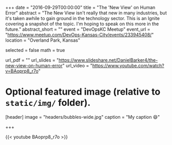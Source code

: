 +++
date = "2016-09-29T00:00:00"
title = "The 'New View' on Human Error"
abstract = "The New View isn't really that new in many industries, but it's taken awhile to gain ground in the technology sector. This is an Ignite covering a snapshot of the topic. I'm hoping to speak on this more in the future."
abstract_short = ""
event = "DevOpsKC Meetup"
event_url = "https://www.meetup.com/DevOps-Kansas-City/events/233945408/"
location = "Overland Park, Kansas"

selected = false
math = true

url_pdf = ""
url_slides = "https://www.slideshare.net/DanielBarker4/the-new-view-on-human-error"
url_video = "https://www.youtube.com/watch?v=BAoprp8_r7o"

# Optional featured image (relative to `static/img/` folder).
[header]
image = "headers/bubbles-wide.jpg"
caption = "My caption :smile:"

+++

{{< youtube BAoprp8_r7o >}}
